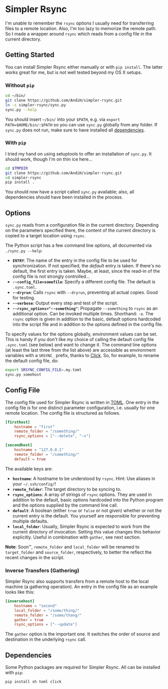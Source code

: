# Simpler Rsync

I'm unable to remember the `rsync` options I usually need for transferring files to a remote location. Also, I'm too lazy to memorize the remote path. So I made a wrapper around `rsync` which reads from a config file in the current directory.

## Getting Started

You can install Simpler Rsync either manually or with `pip install`. The latter works great for me, but is not well tested beyond my OS X setups.

### Without `pip`

```bash
cd ~/bin/
git clone https://github.com/AndiH/simpler-rsync.git
ln -s simpler-rsync/sync.py
sync.py --help
```

You should insert `~/bin/` into your `$PATH`, e.g. via `export PATH=$HOME/bin/:$PATH` so you can use `sync.py` globally from any folder. If `sync.py` does not run, make sure to have installed all [dependencies](#dependencies).

### With `pip`
I tried my hand on using setuptools to offer an installation of `sync.py`. It should work, though I'm on thin ice here…

```bash
cd $TMPDIR
git clone https://github.com/AndiH/simpler-rsync.git
cd simpler-rsync
pip install .
```

You should now have a script called `sync.py` available; also, all dependencies should have been installed in the process.

## Options
`sync.py` reads from a configuration file in the current directory. Depending on the parameters specified there, the content of the current directory is copied to a target location using `rsync`.

The Python script has a few command line options, all documented via `./sync.py --help`:

* **`ENTRY`**: The name of the entry in the config file to be used for synchronization. If not specified, the *default* entry is taken. If there's no default, the first entry is taken. Maybe, at least, since the read-in of the config file is not strongly controlled…
* **`--config_file=somefile`**: Specify a different config file. The default is `.sync.toml`.
* **`--dryrun`**: Calls `rsync` with `--dryrun`, preventing all actual copies. Good for testing.
* **`--verbose`**: Output every step and test of the script.
* **`--rsync_options="--something"`**: Propagate `--something` to `rsync` as an additional option. Can be invoked multiple times. Shorthand: `-o`. The `rsync` option is given in addition to the basic, default options hardcoded into the script file and in addition to the options defined in the config file.

To specify values for the options globally, environment values can be set. This is handy if you don't like my choice of calling the default config file `.sync.toml` (see below) and want to change it. The command line options (at least the last three from the list above) are accessible as environment variables with a `SRSYNC_` prefix, thanks to [Click](http://click.pocoo.org/). So, for example, to rename the default config file, do:

```bash
export SRSYNC_CONFIG_FILE=.my.toml
sync.py somehost
```

## Config File
The config file used for Simpler Rsync is written in [TOML](https://github.com/toml-lang/toml). One entry in the config file is for one distinct parameter configuration, i.e. usually for one remote location. The config file is structured as follows.

```toml
[firsthost]
    hostname = "first"
    remote_folder = "/something/"
    rsync_options = ["--delete", "-v"]

[secondhost]
    hostname = "127.0.0.1"
    remote_folder = "/something/"
    default = true
```

The available keys are:

* **`hostname`**: A hostname to be understood by `rsync`. Hint: Use aliases in your `~/.ssh/config/`!
* **`remote_folder`**: The target directory to be syncing to.
* **`rsync_options`**: A array of strings of `rsync` options. They are used in addition to the default, basic options hardcoded into the Python program and the options supplied by the command line call.
* **`default`**: A boolean (either `true` or `false` or not given) whether or not the current entry is the default. You yourself are responsible for preventing multiple defaults.
* **`local_folder`**: Usually, Simpler Rsync is expected to work from the current directory of invocation. Setting this value changes this behavior explicitly. Useful in combination with `gather`, see next section.

**Note**: Soon™, `remote_folder` and `local_folder` will be renamed to `target_folder` and `source_folder`, respectively, to better the reflect the recent changes in the script.

### Inverse Transfers (Gathering)
Simpler Rsync also supports transfers from a remote host to the local machine (a gathering operation). An entry in the config file as an example looks like this:

```toml
[inversehost]
    hostname = "second"
    local_folder = "/some/thing/"
    remote_folder = "/some/thang/"
    gather = true
    rsync_options = ["--update"]
```

The `gather` option is the important one. It switches the order of source and destination in the underlying `rsync` call.

## Dependencies
Some Python packages are required for Simpler Rsync. All can be installed with `pip`:

```bash
pip install sh toml click
```
